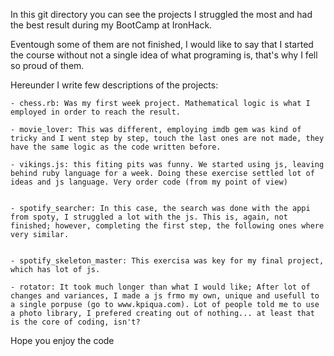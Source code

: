 In this git directory you can see the projects I struggled the most and had the best result during my BootCamp at IronHack.

Eventough some of them are not finished, I would like to say that I started the course without not a single idea of what programing is, that's why I fell so proud of them. 

Hereunder I write few descriptions of the projects:

    - chess.rb: Was my first week project. Mathematical logic is what I employed in order to reach the result. 

    - movie_lover: This was different, employing imdb gem was kind of tricky and I went step by step, touch the last ones are not made, they have the same logic as the code written before.
    
    - vikings.js: this fiting pits was funny. We started using js, leaving behind ruby language for a week. Doing these exercise settled lot of ideas and js language. Very order code (from my point of view)


    - spotify_searcher: In this case, the search was done with the appi from spoty, I struggled a lot with the js. This is, again, not finished; however, completing the first step, the following ones where very similar. 

    
    - spotify_skeleton_master: This exercisa was key for my final project, which has lot of js. 

    - rotator: It took much longer than what I would like; After lot of changes and variances, I made a js frmo my own, unique and usefull to a single porpuse (go to www.kpiqua.com). Lot of people told me to use a photo library, I prefered creating out of nothing... at least that is the core of coding, isn't?


Hope you enjoy the code